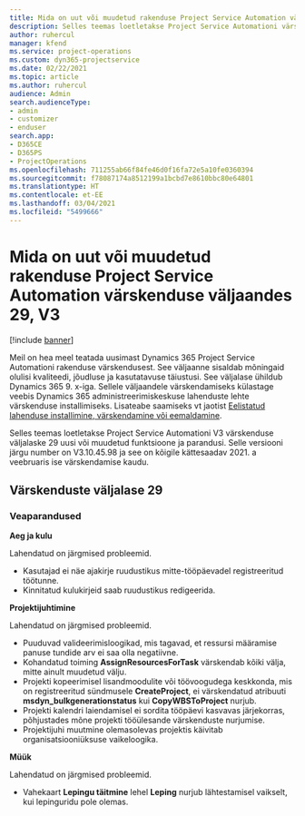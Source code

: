 ```yaml
---
title: Mida on uut või muudetud rakenduse Project Service Automation värskenduse väljaandes 29, V3
description: Selles teemas loetletakse Project Service Automationi värskenduse väljalaske 29, V3 saadaolevaid funktsioone ja parandusi.
author: ruhercul
manager: kfend
ms.service: project-operations
ms.custom: dyn365-projectservice
ms.date: 02/22/2021
ms.topic: article
ms.author: ruhercul
audience: Admin
search.audienceType:
- admin
- customizer
- enduser
search.app:
- D365CE
- D365PS
- ProjectOperations
ms.openlocfilehash: 711255ab66f84fe46d0f16fa72e5a10fe0360394
ms.sourcegitcommit: f78087174a8512199a1bcbd7e8610bbc80e64801
ms.translationtype: HT
ms.contentlocale: et-EE
ms.lasthandoff: 03/04/2021
ms.locfileid: "5499666"
---
```

# <a name="whats-new-or-changed-in-project-service-automation-update-release-29-v3"></a>Mida on uut või muudetud rakenduse Project Service Automation värskenduse väljaandes 29, V3

[!include [banner](../includes/psa-now-project-operations.md)]

Meil on hea meel teatada uusimast Dynamics 365 Project Service Automationi rakenduse värskendusest. See väljaanne sisaldab mõningaid olulisi kvaliteedi, jõudluse ja kasutatavuse täiustusi. See väljalase ühildub Dynamics 365 9. x-iga. Sellele väljaandele värskendamiseks külastage veebis Dynamics 365 administreerimiskeskuse lahenduste lehte värskenduse installimiseks. Lisateabe saamiseks vt jaotist [Eelistatud lahenduse installimine, värskendamine või eemaldamine](https://docs.microsoft.com/power-platform/admin/install-remove-preferred-solution).

Selles teemas loetletakse Project Service Automationi V3 värskenduse väljalaske 29 uusi või muudetud funktsioone ja parandusi. Selle versiooni järgu number on V3.10.45.98 ja see on kõigile kättesaadav 2021. a veebruaris ise värskendamise kaudu.

## <a name="update-release-29"></a>Värskenduste väljalase 29

### <a name="bug-fixes"></a>Veaparandused

**Aeg ja kulu**

Lahendatud on järgmised probleemid.

- Kasutajad ei näe ajakirje ruudustikus mitte-tööpäevadel registreeritud töötunne.
- Kinnitatud kulukirjeid saab ruudustikus redigeerida.

**Projektijuhtimine**

Lahendatud on järgmised probleemid.

- Puuduvad valideerimisloogikad, mis tagavad, et ressursi määramise panuse tundide arv ei saa olla negatiivne.
- Kohandatud toiming **AssignResourcesForTask** värskendab kõiki välja, mitte ainult muudetud välju.
- Projekti kopeerimisel lisandmoodulite või töövoogudega keskkonda, mis on registreeritud sündmusele **CreateProject**, ei värskendatud atribuuti **msdyn_bulkgenerationstatus** kui **CopyWBSToProject** nurjub.
- Projekti kalendri laiendamisel ei sordita tööpäevi kasvavas järjekorras, põhjustades mõne projekti tööülesande värskenduste nurjumise.
- Projektijuhi muutmine olemasolevas projektis käivitab organisatsiooniüksuse vaikeloogika.

**Müük**

Lahendatud on järgmised probleemid.

- Vahekaart **Lepingu täitmine** lehel **Leping** nurjub lähtestamisel vaikselt, kui lepinguridu pole olemas.
